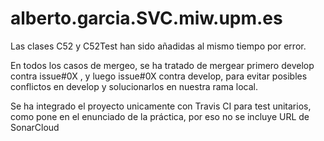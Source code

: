 # alberto.garcia.SVC.miw.upm.es

Las clases C52 y C52Test han sido añadidas al mismo tiempo por error.

En todos los casos de mergeo, se ha tratado de mergear primero develop contra issue#0X , y luego issue#0X contra develop,
para evitar posibles conflictos en develop y solucionarlos en nuestra rama local.

Se ha integrado el proyecto unicamente con Travis CI para test unitarios, como pone en el enunciado de la práctica, por eso no se incluye 
URL de SonarCloud
